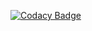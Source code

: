 [![Codacy Badge](https://api.codacy.com/project/badge/Grade/17499a63e9f2436eb508eca39c0850c6)](https://www.codacy.com/app/syahrulutomo/magnifie?utm_source=github.com&amp;utm_medium=referral&amp;utm_content=syahrulutomo/magnifie&amp;utm_campaign=Badge_Grade)